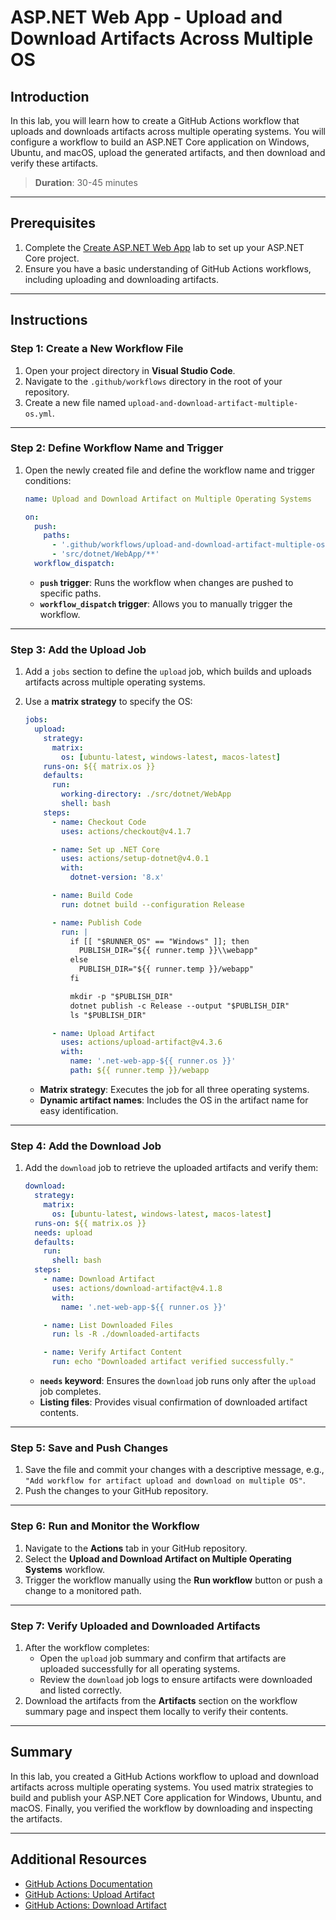 # ASP.NET Web App - Upload and Download Artifacts Across Multiple OS

## Introduction

In this lab, you will learn how to create a GitHub Actions workflow that uploads and downloads artifacts across multiple operating systems. You will configure a workflow to build an ASP.NET Core application on Windows, Ubuntu, and macOS, upload the generated artifacts, and then download and verify these artifacts.

> **Duration**: 30-45 minutes

---

## Prerequisites

1. Complete the [Create ASP.NET Web App](./create-aspnet-webapp-lab.md) lab to set up your ASP.NET Core project.
2. Ensure you have a basic understanding of GitHub Actions workflows, including uploading and downloading artifacts.

---

## Instructions

### Step 1: Create a New Workflow File

1. Open your project directory in **Visual Studio Code**.
2. Navigate to the `.github/workflows` directory in the root of your repository.
3. Create a new file named `upload-and-download-artifact-multiple-os.yml`.

---

### Step 2: Define Workflow Name and Trigger

1. Open the newly created file and define the workflow name and trigger conditions:

   ```yaml
   name: Upload and Download Artifact on Multiple Operating Systems

   on:
     push:
       paths:
         - '.github/workflows/upload-and-download-artifact-multiple-os.yml'
         - 'src/dotnet/WebApp/**'
     workflow_dispatch:
   ```

   - **`push` trigger**: Runs the workflow when changes are pushed to specific paths.
   - **`workflow_dispatch` trigger**: Allows you to manually trigger the workflow.

---

### Step 3: Add the Upload Job

1. Add a `jobs` section to define the `upload` job, which builds and uploads artifacts across multiple operating systems.
2. Use a **matrix strategy** to specify the OS:

   ```yaml
   jobs:
     upload:
       strategy:
         matrix:
           os: [ubuntu-latest, windows-latest, macos-latest]
       runs-on: ${{ matrix.os }}
       defaults:
         run:
           working-directory: ./src/dotnet/WebApp
           shell: bash
       steps:
         - name: Checkout Code
           uses: actions/checkout@v4.1.7

         - name: Set up .NET Core
           uses: actions/setup-dotnet@v4.0.1
           with:
             dotnet-version: '8.x'

         - name: Build Code
           run: dotnet build --configuration Release

         - name: Publish Code
           run: |
             if [[ "$RUNNER_OS" == "Windows" ]]; then
               PUBLISH_DIR="${{ runner.temp }}\\webapp"
             else
               PUBLISH_DIR="${{ runner.temp }}/webapp"
             fi

             mkdir -p "$PUBLISH_DIR"
             dotnet publish -c Release --output "$PUBLISH_DIR"
             ls "$PUBLISH_DIR"

         - name: Upload Artifact
           uses: actions/upload-artifact@v4.3.6
           with:
             name: '.net-web-app-${{ runner.os }}'
             path: ${{ runner.temp }}/webapp
   ```

   - **Matrix strategy**: Executes the job for all three operating systems.
   - **Dynamic artifact names**: Includes the OS in the artifact name for easy identification.

---

### Step 4: Add the Download Job

1. Add the `download` job to retrieve the uploaded artifacts and verify them:

   ```yaml
   download:
     strategy:
       matrix:
         os: [ubuntu-latest, windows-latest, macos-latest]
     runs-on: ${{ matrix.os }}
     needs: upload
     defaults:
       run:
         shell: bash
     steps:
       - name: Download Artifact
         uses: actions/download-artifact@v4.1.8
         with:
           name: '.net-web-app-${{ runner.os }}'

       - name: List Downloaded Files
         run: ls -R ./downloaded-artifacts

       - name: Verify Artifact Content
         run: echo "Downloaded artifact verified successfully."
   ```

   - **`needs` keyword**: Ensures the `download` job runs only after the `upload` job completes.
   - **Listing files**: Provides visual confirmation of downloaded artifact contents.

---

### Step 5: Save and Push Changes

1. Save the file and commit your changes with a descriptive message, e.g., `"Add workflow for artifact upload and download on multiple OS"`.
2. Push the changes to your GitHub repository.

---

### Step 6: Run and Monitor the Workflow

1. Navigate to the **Actions** tab in your GitHub repository.
2. Select the **Upload and Download Artifact on Multiple Operating Systems** workflow.
3. Trigger the workflow manually using the **Run workflow** button or push a change to a monitored path.

---

### Step 7: Verify Uploaded and Downloaded Artifacts

1. After the workflow completes:
   - Open the `upload` job summary and confirm that artifacts are uploaded successfully for all operating systems.
   - Review the `download` job logs to ensure artifacts were downloaded and listed correctly.
2. Download the artifacts from the **Artifacts** section on the workflow summary page and inspect them locally to verify their contents.

---

## Summary

In this lab, you created a GitHub Actions workflow to upload and download artifacts across multiple operating systems. You used matrix strategies to build and publish your ASP.NET Core application for Windows, Ubuntu, and macOS. Finally, you verified the workflow by downloading and inspecting the artifacts.

---

## Additional Resources

- [GitHub Actions Documentation](https://docs.github.com/en/actions)
- [GitHub Actions: Upload Artifact](https://docs.github.com/en/actions/guides/storing-workflow-data-as-artifacts)
- [GitHub Actions: Download Artifact](https://docs.github.com/en/actions/guides/downloading-workflow-artifacts)
